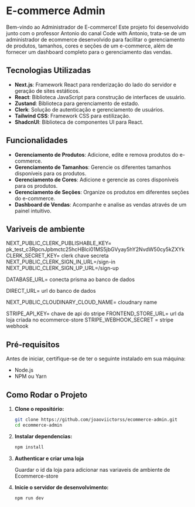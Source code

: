 # E-commerce Admin

Bem-vindo ao Administrador de E-commerce! Este projeto foi desenvolvido junto com o professor Antonio do canal Code with Antonio, trata-se de um administrador de ecommerce desenvolvido para facilitar o gerenciamento de produtos, tamanhos, cores e seções de um e-commerce, além de fornecer um dashboard completo para o gerenciamento das vendas.

## Tecnologias Utilizadas

- **Next.js**: Framework React para renderização do lado do servidor e geração de sites estáticos.
- **React**: Biblioteca JavaScript para construção de interfaces de usuário.
- **Zustand**: Biblioteca para gerenciamento de estado.
- **Clerk**: Solução de autenticação e gerenciamento de usuários.
- **Tailwind CSS**: Framework CSS para estilização.
- **ShadcnUI**: Biblioteca de componentes UI para React.

## Funcionalidades

- **Gerenciamento de Produtos**: Adicione, edite e remova produtos do e-commerce.
- **Gerenciamento de Tamanhos**: Gerencie os diferentes tamanhos disponíveis para os produtos.
- **Gerenciamento de Cores**: Adicione e gerencie as cores disponíveis para os produtos.
- **Gerenciamento de Seções**: Organize os produtos em diferentes seções do e-commerce.
- **Dashboard de Vendas**: Acompanhe e analise as vendas através de um painel intuitivo.

## Variveis de ambiente

NEXT_PUBLIC_CLERK_PUBLISHABLE_KEY= pk_test_c3RpcnJpbmctc25hcHBlci01MS5jbGVyay5hY2NvdW50cy5kZXYk
CLERK_SECRET_KEY= clerk chave secreta
NEXT_PUBLIC_CLERK_SIGN_IN_URL=/sign-in
NEXT_PUBLIC_CLERK_SIGN_UP_URL=/sign-up

DATABASE_URL= conecta prisma ao banco de dados

DIRECT_URL= url do banco de dados

NEXT_PUBLIC_CLOUDINARY_CLOUD_NAME= cloudnary name

STRIPE_API_KEY= chave de api do stripe
FRONTEND_STORE_URL= url da loja criada no ecommerce-store
STRIPE_WEBHOOK_SECRET = stripe webhook

## Pré-requisitos

Antes de iniciar, certifique-se de ter o seguinte instalado em sua máquina:

- Node.js
- NPM ou Yarn

## Como Rodar o Projeto

1. **Clone o repositório:**

   ```bash
   git clone https://github.com/joaoviictorss/ecommerce-admin.git
   cd ecommerce-admin
   
2. **Instalar dependencias:**

    ```bash
    npm install
    ```
  
3.  **Authenticar e criar uma loja**

    Guardar o id da loja para adicionar nas variaveis de ambiente de Ecommerce-store

4.  **Inicie o servidor de desenvolvimento:**

    ```bash
    npm run dev



